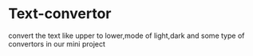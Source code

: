 # Text-convertor
convert the text like upper to lower,mode of light,dark and some type of convertors in our mini project
